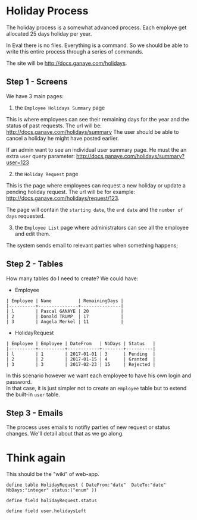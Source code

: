 # Holiday Process

The holiday process is a somewhat advanced process.
Each employe get allocated 25 days holiday per year.


In Eval there is no files. Everything is a command.
So we should be able to write this entire process through a series of commands.

The site will be <http://docs.ganaye.com/holidays>.

## Step 1 - Screens

We have 3 main pages:

 1) the `Employee Holidays Summary` page

This is where employees can see their remaining days for the year and the status of past requests.
The url will be: <http://docs.ganaye.com/holidays/summary>
The user should be able to cancel a holiday he might have posted earlier.

If an admin want to see an individual user summary page. 
He must the an extra `user` query parameter: <http://docs.ganaye.com/holidays/summary?user=123>

 2) the `Holiday Request` page 
 
This is the page where employees can request a new holiday or update a pending holiday request.
The url will be for example: <http://docs.ganaye.com/holidays/request/123>.

The page will contain the `starting date`, the `end date` and the `number of days` requested.


 3) the `Employee List` page where administrators can see all the employee and edit them.

The system sends email to relevant parties when something happens;

## Step 2 - Tables

How many tables do I need to create?
We could have:

   - Employee

    | Employee | Name          | RemainingDays |
    |----------+---------------+---------------|
    | l        | Pascal GANAYE | 20            |
    | 2        | Donald TRUMP  | 17            |
    | 3        | Angela Merkel | 11            |
    
   - HolidayRequest

    | Employee | Employee | DateFrom   | NbDays | Status   |
    |----------+----------+------------+--------+----------|
    | l        | 1        | 2017-01-01 | 3      | Pending  |
    | 2        | 2        | 2017-01-15 | 4      | Granted  |
    | 3        | 3        | 2017-02-23 | 15     | Rejected |

In this scenario however we want each employee to have his own login and password.  
In that case, it is just simpler not to create an `employee` table but to extend the built-in `user` table.

## Step 3 - Emails

The process uses emails to notifiy parties of new request or status changes.
We'll detail about that as we go along.

# Think again
This should be the "wiki" of web-app.

`define table HolidayRequest ( DateFrom:"date"  DateTo:"date"  
NbDays:"integer" status:("enum" ))`

`define field holidayRequest.status`

`define field user.holidaysLeft`
